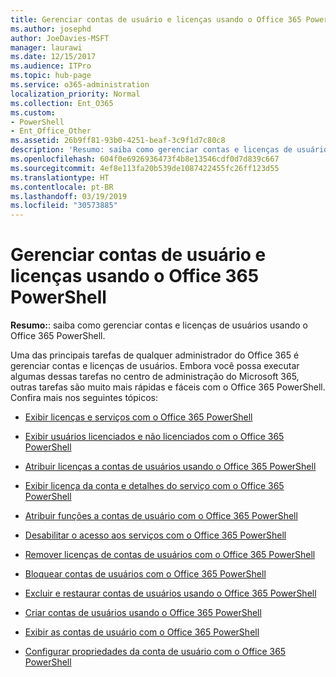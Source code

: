 ```yaml
---
title: Gerenciar contas de usuário e licenças usando o Office 365 PowerShell
ms.author: josephd
author: JoeDavies-MSFT
manager: laurawi
ms.date: 12/15/2017
ms.audience: ITPro
ms.topic: hub-page
ms.service: o365-administration
localization_priority: Normal
ms.collection: Ent_O365
ms.custom:
- PowerShell
- Ent_Office_Other
ms.assetid: 26b9ff81-93b0-4251-beaf-3c9f1d7c80c8
description: 'Resumo: saiba como gerenciar contas e licenças de usuários usando o Office 365 PowerShell.'
ms.openlocfilehash: 604f0e6926936473f4b8e13546cdf0d7d839c667
ms.sourcegitcommit: 4ef8e113fa20b539de1087422455fc26ff123d55
ms.translationtype: HT
ms.contentlocale: pt-BR
ms.lasthandoff: 03/19/2019
ms.locfileid: "30573885"
---
```

# <a name="manage-user-accounts-and-licenses-with-office-365-powershell"></a>Gerenciar contas de usuário e licenças usando o Office 365 PowerShell

 **Resumo:**: saiba como gerenciar contas e licenças de usuários usando o Office 365 PowerShell.
  
Uma das principais tarefas de qualquer administrador do Office 365 é gerenciar contas e licenças de usuários. Embora você possa executar algumas dessas tarefas no centro de administração do Microsoft 365, outras tarefas são muito mais rápidas e fáceis com o Office 365 PowerShell. Confira mais nos seguintes tópicos:
  
- [Exibir licenças e serviços com o Office 365 PowerShell](view-licenses-and-services-with-office-365-powershell.md)
    
- [Exibir usuários licenciados e não licenciados com o Office 365 PowerShell](view-licensed-and-unlicensed-users-with-office-365-powershell.md)
    
- [Atribuir licenças a contas de usuários usando o Office 365 PowerShell](assign-licenses-to-user-accounts-with-office-365-powershell.md)
    
- [Exibir licença da conta e detalhes do serviço com o Office 365 PowerShell](view-account-license-and-service-details-with-office-365-powershell.md)
    
- [Atribuir funções a contas de usuário com o Office 365 PowerShell](assign-roles-to-user-accounts-with-office-365-powershell.md)
    
- [Desabilitar o acesso aos serviços com o Office 365 PowerShell](disable-access-to-services-with-office-365-powershell.md)
    
- [Remover licenças de contas de usuários com o Office 365 PowerShell](remove-licenses-from-user-accounts-with-office-365-powershell.md)
    
- [Bloquear contas de usuários com o Office 365 PowerShell](block-user-accounts-with-office-365-powershell.md)
    
- [Excluir e restaurar contas de usuários usando o Office 365 PowerShell](delete-and-restore-user-accounts-with-office-365-powershell.md)
    
- [Criar contas de usuários usando o Office 365 PowerShell](create-user-accounts-with-office-365-powershell.md)
    
- [Exibir as contas de usuário com o Office 365 PowerShell](view-user-accounts-with-office-365-powershell.md)
    
- [Configurar propriedades da conta de usuário com o Office 365 PowerShell](configure-user-account-properties-with-office-365-powershell.md)
    

